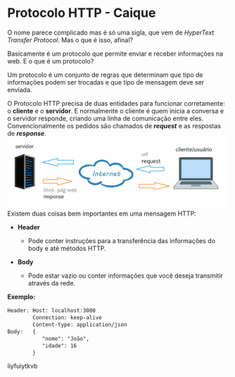 # Protocolo HTTP - Caique

O nome parece complicado mas é só uma sigla, que vem de _HyperText Transfer Protocol_. Mas o que é isso, afinal?

Basicamente é um protocolo que permite enviar e receber informações na web. E o que é um protocolo?

Um protocolo é um conjunto de regras que determinam que tipo de informações podem ser trocadas e que tipo de mensagem deve ser enviada.

O Protocolo HTTP precisa de duas entidades para funcionar corretamente: o **cliente** e o **servidor**. E normalmente o cliente é quem inicia a conversa e o servidor responde, criando uma linha de comunicação entre eles. Convencionalmente os pedidos são chamados de _**request**_ e as respostas de _**response**_.![](/assets/http.png)Existem duas coisas bem importantes em uma mensagem HTTP:

* **Header**

  * Pode conter instruções para a transferência das informações do body e até métodos HTTP.

* **Body**

  * Pode estar vazio ou conter informações que você deseja transmitir através da rede.

**Exemplo:**

```
Header: Host: localhost:3000
        Connection: keep-alive
        Content-type: application/json
Body:   {
           "nome": "João",
           "idade": 16
        }
```

liyfuiytkvb

                                                                                          







